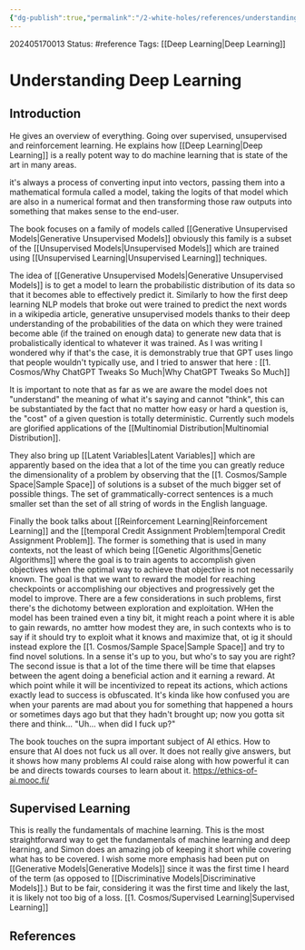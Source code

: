 ```yaml
---
{"dg-publish":true,"permalink":"/2-white-holes/references/understanding-deep-learning/"}
---
```


202405170013
Status: #reference
Tags: [[Deep Learning\|Deep Learning]]
# Understanding Deep Learning

## Introduction
He gives an overview of everything. Going over supervised, unsupervised and reinforcement learning. He explains how [[Deep Learning\|Deep Learning]] is a really potent way to do machine learning that is state of the art in many areas.

it's always a process of converting input into vectors, passing them into a mathematical formula called a model, taking the logits of that model which are also in a numerical format and then transforming those raw outputs into something that makes sense to the end-user.

The book focuses on a family of models called [[Generative Unsupervised Models\|Generative Unsupervised Models]] obviously this family is a subset of the [[Unsupervised Models\|Unsupervised Models]] which are trained using [[Unsupervised Learning\|Unsupervised Learning]] techniques. 

The idea of [[Generative Unsupervised Models\|Generative Unsupervised Models]] is to get a model to learn the probabilistic distribution of its data so that it becomes able to effectively predict it. Similarly to how the first deep learning NLP models that broke out were trained to predict the next words in a wikipedia article, generative unsupervised models thanks to their deep understanding of the probabilities of the data on which they were trained become able (if the trained on enough data) to generate new data that is probalistically identical to whatever it was trained.  As I was writing I wondered why if that's the case, it is demonstrably true that GPT uses lingo that people wouldn't typically use, and I tried to answer that here : [[1. Cosmos/Why ChatGPT Tweaks So Much\|Why ChatGPT Tweaks So Much]]

It is important to note that as far as we are aware the model does not "understand" the meaning of what it's saying and cannot "think", this can be substantiated by the fact that no matter how easy or hard a question is, the "cost" of a given question is totally deterministic. Currently such models are glorified applications of the [[Multinomial Distribution\|Multinomial Distribution]].

They also bring up [[Latent Variables\|Latent Variables]] which are apparently based on the idea that a lot of the time you can greatly reduce the dimensionality of a problem by observing that the [[1. Cosmos/Sample Space\|Sample Space]] of solutions is a subset of the much bigger set of possible things. The set of grammatically-correct sentences is a much smaller set than the set of all string of words in the English language.

Finally the book talks about [[Reinforcement Learning\|Reinforcement Learning]] and the [[temporal Credit Assignment Problem\|temporal Credit Assignment Problem]]. The former is something that is used in many contexts, not the least of which being [[Genetic Algorithms\|Genetic Algorithms]] where the goal is to train agents to accomplish given objectives when the optimal way to achieve that objective is not necessarily known. The goal is that we want to reward the model for reaching checkpoints or accomplishing our objectives and progressively get the model to improve. There are a few considerations in such problems, first there's the dichotomy between exploration and exploitation. WHen the model has been trained even a  tiny bit, it might reach a point where it is able to gain rewards, no amtter how modest they are, in such contexts who is to say if it should try to exploit what it knows and maximize that, ot ig it should instead explore the [[1. Cosmos/Sample Space\|Sample Space]] and try to find novel solutions. In a sense it's up to you, but who's to say you are right? The second issue is that a lot of the time there will be time that elapses between the agent doing a beneficial action and it earning a reward. At which point while it will be incentivized to repeat its actions, which actions exactly lead to success is obfuscated. It's kinda like how confused you are when your parents are mad about you for something that happened a hours or sometimes days ago but that they hadn't brought up; now you gotta sit there and think... "Uh... when did I fuck up?"

The book touches on the supra important subject of AI ethics. How to ensure that AI does not fuck us all over. It does not really give answers, but it shows how many problems AI could raise along with how powerful it can be and directs towards courses to learn about it. 
https://ethics-of-ai.mooc.fi/





## Supervised Learning
This is really the fundamentals of machine learning. This is the most straightforward way to get the fundamentals of machine learning and deep learning, and Simon does an amazing job of keeping it short while covering what has to be covered. I wish some more emphasis had been put on [[Generative Models\|Generative Models]] since it was the first time I heard of the term (as opposed to [[Discriminative Models\|Discriminative Models]].) But to be fair, considering it was the first time and likely the last, it is likely not too big of a loss.
[[1. Cosmos/Supervised Learning\|Supervised Learning]]

## References
